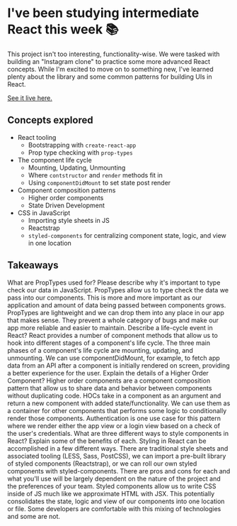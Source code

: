 # I've been studying intermediate React this week 📚

This project isn't too interesting, functionality-wise. We were tasked with building an "Instagram clone" to practice some more advanced React concepts. While I'm excited to move on to something new, I've learned plenty about the library and some common patterns for building UIs in React.

[See it live here.](https://jb-insta-clone.netlify.com/)

## Concepts explored

- React tooling
  - Bootstrapping with `create-react-app`
  - Prop type checking with `prop-types`
- The component life cycle
  - Mounting, Updating, Unmounting
  - Where `contstructor` and `render` methods fit in
  - Using `componentDidMount` to set state post render
- Component composition patterns
  - Higher order components
  - State Driven Development
- CSS in JavaScript
  - Importing style sheets in JS
  - Reactstrap
  - `styled-components` for centralizing component state, logic, and view in one location

## Takeaways

What are PropTypes used for? Please describe why it's important to type check our data in JavaScript.
PropTypes allow us to type check the data we pass into our components. This is more and more important as our application and amount of data being passed between components grows. PropTypes are lightweight and we can drop them into any place in our app that makes sense. They prevent a whole category of bugs and make our app more reliable and easier to maintain.
Describe a life-cycle event in React?
React provides a number of component methods that allow us to hook into different stages of a component's life cycle. The three main phases of a component's life cycle are mounting, updating, and unmounting. We can use componentDidMount, for example, to fetch app data from an API after a component is initially rendered on screen, providing a better experience for the user.
Explain the details of a Higher Order Component?
Higher order components are a component composition pattern that allow us to share data and behavior between components without duplicating code. HOCs take in a component as an argument and return a new component with added state/functionality. We can use them as a container for other components that performs some logic to conditionally render those components. Authentication is one use case for this pattern where we render either the app view or a login view based on a check of the user's credentials.
What are three different ways to style components in React? Explain some of the benefits of each.
Styling in React can be accomplished in a few different ways. There are traditional style sheets and associated tooling (LESS, Sass, PostCSS), we can import a pre-built library of styled components (Reactstrap), or we can roll our own styled components with styled-components. There are pros and cons for each and what you'll use will be largely dependent on the nature of the project and the preferences of your team. Styled components allow us to write CSS inside of JS much like we approximate HTML with JSX. This potentially consolidates the state, logic and view of our components into one location or file. Some developers are comfortable with this mixing of technologies and some are not.
